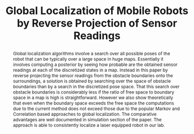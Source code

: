 ---
layout: project-page-new
title: "Global Localization of Mobile Robots by Reverse Projection of Sensor Readings"
authors:
  - name: Hemanth Korrapati
    sup: #
  - name: K Madhava Krishna
    sup: #
  - name: Aditya Teja
    sup: #
affiliations:
  - name: IIIT Hyderabad, India
    link: https://robotics.iiit.ac.in
    sup: #
permalink: /publications/2008/Korrapati_Global-Localization/
abstract: "Global localization algorithms involve a search over all possible poses of the robot that can be typically over a large space in huge maps. Essentially it involves computing a posterior by seeing how probable are the obtained sensor readings at each of the discretized states in a map. Instead in this paper by reverse projecting the sensor readings from the obstacle boundaries onto the surroundings, a solution is obtained by searching over the space of obstacle boundaries
than by a search in the discretized pose space. That this search over obstacle boundaries is considerably less if the ratio of free space to boundary space in a map is high is straightforward.
However we also show theoretically that even when the boundary space exceeds the free space the computations due to the current method does not exceed those due to the popular Markov and Correlation based approaches to global localization. The comparative advantages are well documented
in simulation section of the paper. The approach is able to consistently localize a laser equipped robot in our lab."
paper: https://robotics.iiit.ac.in/uploads/Main/Publications/2008_12.pdf
video: http://robotics.iiit.ac.in/videos/FastLocalization/hemanth_etal_robio08.avi
# iframe: https://www.youtube.com/embed/jhjskX4FQwA

---